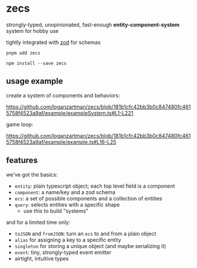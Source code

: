 # zecs

strongly-typed, unopinionated, fast-enough **entity-component-system** system for hobby use

tightly integrated with [zod](https://zod.dev/) for schemas

`pnpm add zecs`

`npm install --save zecs`

## usage example

create a system of components and behaviors:

https://github.com/loganzartman/zecs/blob/181b1cfc42bb3b0c847480fc4615758f4523a9af/example/exampleSystem.ts#L1-L221

game loop:

https://github.com/loganzartman/zecs/blob/181b1cfc42bb3b0c847480fc4615758f4523a9af/example/example.ts#L16-L25

## features

we've got the basics:

* `entity`: plain typescript object; each top level field is a component
* `component`: a name/key and a zod schema 
* `ecs`: a set of possible components and a collection of entities 
* `query`: selects entities with a specific shape
  * use this to build "systems"

and for a limited time only:

* `toJSON` and `fromJSON`: turn an `ecs` to and from a plain object
* `alias` for assigning a key to a specific entity
* `singleton` for storing a unique object (and maybe serializing it)
* `event`: tiny, strongly-typed event emitter
* airtight, intuitive types
